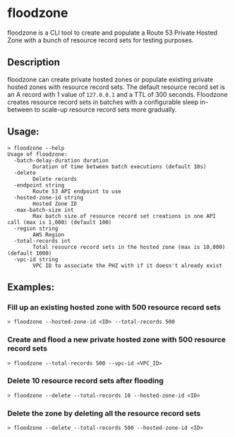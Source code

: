 # floodzone

floodzone is a CLI tool to create and populate a Route 53 Private Hosted Zone with a bunch of resource record sets for testing purposes. 

## Description

floodzone can create private hosted zones or populate existing private hosted zones with resource record sets. The default resource record set is an A record with 1 value of `127.0.0.1` and a TTL of 300 seconds. Floodzone creates resource record sets in batches with a configurable sleep in-between to scale-up resource record sets more gradually.  

## Usage:

```
> floodzone --help
Usage of floodzone:
  -batch-delay-duration duration
    	Duration of time between batch executions (default 10s)
  -delete
    	Delete records
  -endpoint string
    	Route 53 API endpoint to use
  -hosted-zone-id string
    	Hosted Zone ID
  -max-batch-size int
    	Max batch size of resource record set creations in one API call (max is 1,000) (default 100)
  -region string
    	AWS Region
  -total-records int
    	Total resource record sets in the hosted zone (max is 10,000) (default 1000)
  -vpc-id string
    	VPC ID to associate the PHZ with if it doesn't already exist
```

## Examples:

### Fill up an existing hosted zone with 500 resource record sets
```
> floodzone --hosted-zone-id <ID> --total-records 500

```

### Create and flood a new private hosted zone with 500 resource record sets
```
> floodzone --total-records 500 --vpc-id <VPC_ID>
```

### Delete 10 resource record sets after flooding

```
> floodzone --delete --total-records 10 --hosted-zone-id <ID>
```

### Delete the zone by deleting all the resource record sets

```
> floodzone --delete --total-records 500 --hosted-zone-id <ID>
```

